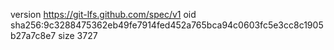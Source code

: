 version https://git-lfs.github.com/spec/v1
oid sha256:9c3288475362eb49fe7914fed452a765bca94c0603fc5e3cc8c1905b27a7c8e7
size 3727
